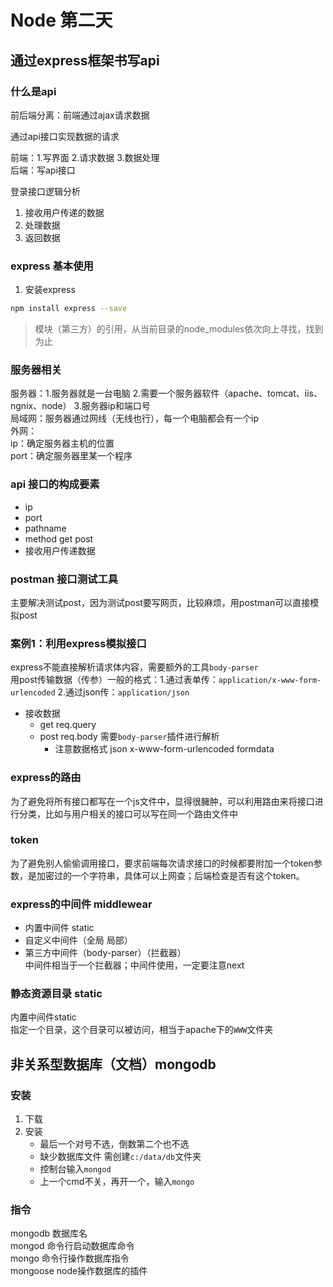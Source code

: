 # Node 第二天

## 通过express框架书写api
### 什么是api
前后端分离：前端通过ajax请求数据  

通过api接口实现数据的请求  

前端：1.写界面 2.请求数据 3.数据处理  
后端：写api接口  

登录接口逻辑分析
1. 接收用户传递的数据
2. 处理数据
3. 返回数据

### express 基本使用
1. 安装express
```bash
npm install express --save
```
> 模块（第三方）的引用，从当前目录的node_modules依次向上寻找，找到为止

### 服务器相关
服务器：1.服务器就是一台电脑 2.需要一个服务器软件（apache、tomcat、iis、ngnix、node） 3.服务器ip和端口号  
局域网：服务器通过网线（无线也行），每一个电脑都会有一个ip  
外网：  
ip：确定服务器主机的位置  
port：确定服务器里某一个程序  

### api 接口的构成要素
* ip
* port
* pathname
* method   get post
* 接收用户传递数据

### postman 接口测试工具
主要解决测试post，因为测试post要写网页，比较麻烦，用postman可以直接模拟post

### 案例1：利用express模拟接口
express不能直接解析请求体内容，需要额外的工具`body-parser`  
用post传输数据（传参）一般的格式：1.通过表单传：`application/x-www-form-urlencoded` 2.通过json传：`application/json`
+ 接收数据
    - get   req.query
    - post  req.body 需要`body-parser`插件进行解析
        + 注意数据格式  json    x-www-form-urlencoded formdata

### express的路由
为了避免将所有接口都写在一个js文件中，显得很臃肿，可以利用路由来将接口进行分类，比如与用户相关的接口可以写在同一个路由文件中

### token
为了避免别人偷偷调用接口，要求前端每次请求接口的时候都要附加一个token参数，是加密过的一个字符串，具体可以上网查；后端检查是否有这个token。

### express的中间件 middlewear
+ 内置中间件 static
+ 自定义中间件（全局 局部）
+ 第三方中间件（body-parser）（拦截器）  
中间件相当于一个拦截器；中间件使用，一定要注意next

### 静态资源目录 static
内置中间件static  
指定一个目录，这个目录可以被访问，相当于apache下的`WWW`文件夹


## 非关系型数据库（文档）mongodb
### 安装
1. 下载
2. 安装 
    + 最后一个对号不选，倒数第二个也不选
    + 缺少数据库文件    需创建`c:/data/db`文件夹
    + 控制台输入`mongod`
    + 上一个cmd不关，再开一个，输入`mongo`

### 指令
mongodb     数据库名  
mongod      命令行启动数据库命令  
mongo       命令行操作数据库指令  
mongoose    node操作数据库的插件  
